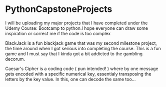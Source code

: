 # PythonCapstoneProjects
I will be uploading my major projects that I have completed under the Udemy Course: Bootcamp to python.I hope everyone can draw some inspiration or correct me if the code is too complex

BlackJack is a fun blackjack game that was my second milestone project, the time around when I got serious into completing the course. This is a fun game and I must say that I kinda got a bit addicted to the gambling decorum.

Caesar's Cipher is a coding code ( pun intended! ) where by one message gets encoded with a specific numerical key, essentialy transposing the letters by the key value. In this, one can decode the same too...
